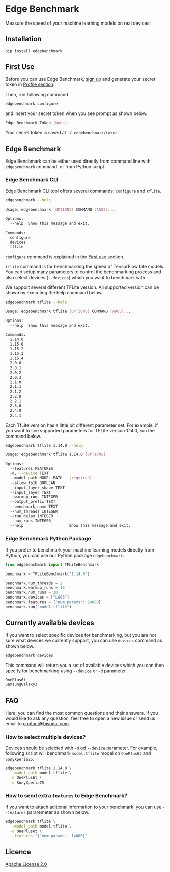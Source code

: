 # Edge Benchmark

Measure the speed of your machine learning models on real devices!

## Installation

```bash
pip install edgebenchmark
```

## First Use

Before you can use Edge Benchmark, [sign up](https://edgebenchmark.com/app/#/signup) and generate your secret token in [Profile section](https://edgebenchmark.com/app/#/profile).

Then, run following command

```bash
edgebenchmark configure
```

and insert your secret token when you see prompt as shown below.

```bash
Edge Benchmark Token [None]:
```

Your secret token is saved at `~/.edgebenchmark/token`.

## Edge Benchmark

Edge Benchmark can be either used directly from command line with `edgebenchmark` command, or from Python script.

### Edge Benchmark CLI

Edge Benchmark CLI tool offers several commands: `configure` and `tflite`.

```bash
edgebenchmark --help
```

```bash
Usage: edgebenchmark [OPTIONS] COMMAND [ARGS]...

Options:
  --help  Show this message and exit.

Commands:
  configure
  devices
  tflite
```

`configure` command is explained in the [First use](https://github.com/bisonai/edgebenchmark#first-use) section.

`tflite` command is for benchmarking the speed of TensorFlow Lite models. You can setup many parameters to control the benchmarking process and also select devices (`--devices`) which you want to benchmark with.

We support several different TFLite version. All supported version can be shown by executing the help command below.
```bash
edgebenchmark tflite --help
```


```bash
Usage: edgebenchmark tflite [OPTIONS] COMMAND [ARGS]...

Options:
  --help  Show this message and exit.

Commands:
  1.14.0
  1.15.0
  1.15.2
  1.15.3
  1.15.4
  2.0.0
  2.0.1
  2.0.2
  2.0.3
  2.1.0
  2.1.1
  2.1.2
  2.2.0
  2.2.1
  2.3.0
  2.4.0
  2.4.1
```

Each TfLite version has a little bit different parameter set. For example, if you want to see supported parameters for TFLite version 1.14.0, run the command below.

```bash
edgebenchmark tflite 1.14.0 --help
```

```bash
Usage: edgebenchmark tflite 1.14.0 [OPTIONS]

Options:
  --features FEATURES
  -d, --device TEXT
  --model_path MODEL_PATH   [required]
  --allow_fp16 BOOLEAN
  --input_layer_shape TEXT
  --input_layer TEXT
  --warmup_runs INTEGER
  --output_prefix TEXT
  --benchmark_name TEXT
  --num_threads INTEGER
  --run_delay INTEGER
  --num_runs INTEGER
  --help                    Show this message and exit.

```


### Edge Benchmark Python Package

If you prefer to benchmark your machine learning models directly from Python, you can use our Python package `edgebenchmark`.

```python
from edgebenchmark import TFLiteBenchmark

benchmark = TFLiteBenchmark("1.14.0")

benchmark.num_threads = 2
benchmark.warmup_runs = 10
benchmark.num_runs = 20
benchmark.devices = ["LGG6"]
benchmark.features = {"num_params": 14000}
benchmark.run("model.tflite")
```

## Currently available devices

If you want to select specific devices for benchmarking, but you are not sure what devices we currently support, you can use `devices` command as shown below.

```bash
edgebenchmark devices
```

This command will return you a set of available devices which you can then specify for benchmarking using `--device` or `-d` parameter.

```bash
OnePlus6t
SamsungGalaxy3
```

## FAQ

Here, you can find the most common questions and their answers. If you would like to ask any question, feel free to open a new issue or send us email to contact@bisonai.com.

### How to select multiple devices?

Devices should be selected with `-d` od `--device` parameter. For example, following script will benchmark `model.tflite` model on `OnePlus6t` and `SonyXperiaZ5`.

```bash
edgebenchmark tflite 1.14.0 \
  --model_path model.tflite \
  -d OnePlus6t \
  -d SonyXperiaZ5
```

### How to send extra `features` to Edge Benchmark?

If you want to attach aditional information to your benchmark, you can use `--features` pararemeter as shown below.

```bash
edgebenchmark tflite \
  --model_path model.tflite \
  -d OnePlus6t \
  --features "{'num_params': 14000}"
```


## Licence
[Apache License 2.0](https://github.com/bisonai/edgebenchmark/blob/master/LICENSE)

